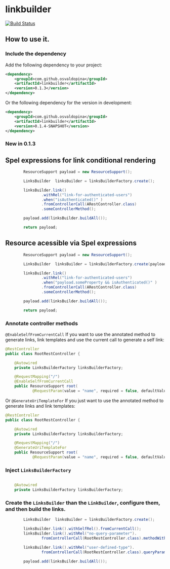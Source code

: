 # linkbuilder

[![Build Status](https://travis-ci.org/osvaldopina/linkbuilder.svg?branch=master)](https://travis-ci.org/osvaldopina/linkbuilder)

## How to use it.

### Include the dependency

Add the following dependency to your project:

```xml
<dependency>
    <groupId>com.github.osvaldopina</groupId>
    <artifactId>linkbuilder</artifactId>
    <version>0.1.3</version>
</dependency>

```

Or the following dependency for the version in development:

```xml
<dependency>
    <groupId>com.github.osvaldopina</groupId>
    <artifactId>linkbuilder</artifactId>
    <version>0.1.4-SNAPSHOT</version>
</dependency>

```
### New in 0.1.3

## Spel expressions for link conditional rendering

 ```java
         ResourceSupport payload = new ResourceSupport();

         LinksBuilder  linksBuilder = linksBuilderFactory.create();

         linksBuilder.link()
                 .withRel("link-for-authenticated-users")
                 .when("isAuthenticated()" )
                 .fromControllerCall(ARestController.class)
                 .someControllerMethod();

         payload.add(linksBuilder.buildAll());

         return payload;
 ```

## Resource acessible via Spel expressions

 ```java
         ResourceSupport payload = new ResourceSupport();

         LinksBuilder  linksBuilder = linksBuilderFactory.create(payload);

         linksBuilder.link()
                 .withRel("link-for-authenticated-users")
                 .when("payload.someProperty && isAuthenticated()" )
                 .fromControllerCall(ARestController.class)
                 .someControllerMethod();

         payload.add(linksBuilder.buildAll());

         return payload;
 ```


### Annotate controller methods 

```@EnableSelfFromCurrentCall``` If you want to use the annotated method to generate links, link templates and use the current call to generate a self link:

```java
@RestController
public class RootRestController {

    @Autowired
    private LinksBuilderFactory linksBuilderFactory;

    @RequestMapping("/")
    @EnableSelfFromCurrentCall
    public ResourceSupport root(
            @RequestParam(value = "name", required = false, defaultValue = "World") String name) {

```

Or ```@GenerateUriTemplateFor``` If you just want to use the annotated method to generate links and link templates:

```java
@RestController
public class RootRestController {

    @Autowired
    private LinksBuilderFactory linksBuilderFactory;

    @RequestMapping("/")
    @GenerateUriTemplateFor
    public ResourceSupport root(
            @RequestParam(value = "name", required = false, defaultValue = "World") String name) {

```

### Inject ```LinksBuilderFactory```

```java 

    @Autowired
    private LinksBuilderFactory linksBuilderFactory;

```

### Create the ```LinksBuilder``` than the ```LinkBuilder```, configure them, and then build the links.

```java
        LinksBuilder  linksBuilder = linksBuilderFactory.create();

        linksBuilder.link().withSelfRel().fromCurrentCall();
        linksBuilder.link().withRel("no-query-parameter").
                fromControllerCall(RootRestController.class).methodWithoutQueryParameter("value", null);

        linksBuilder.link().withRel("user-defined-type").
                fromControllerCall(RootRestController.class).queryParameterForUserDefinedType(new UserDefinedType("v1", "v2"));

        payload.add(linksBuilder.buildAll());
 ```
 
 